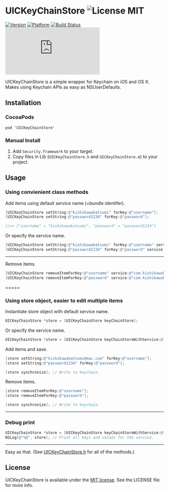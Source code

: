 # UICKeyChainStore ![License MIT](https://go-shields.herokuapp.com/license-MIT-yellow.png) 

[![Version](https://cocoapod-badges.herokuapp.com/v/UICKeyChainStore/badge.png)](https://cocoapod-badges.herokuapp.com/v/UICKeyChainStore/badge.png)
[![Platform](https://cocoapod-badges.herokuapp.com/p/UICKeyChainStore/badge.png)](https://cocoapod-badges.herokuapp.com/p/UICKeyChainStore/badge.png)
[![Build Status](https://travis-ci.org/kishikawakatsumi/UICKeyChainStore.png?branch=master)](https://travis-ci.org/kishikawakatsumi/UICKeyChainStore)
[![Analytics](https://ga-beacon.appspot.com/UA-4291014-9/UICKeyChainStore/README.md)](https://github.com/igrigorik/ga-beacon)

UICKeyChainStore is a simple wrapper for Keychain on iOS and OS X. Makes using Keychain APIs as easy as NSUserDefaults.


## Installation
### CocoaPods
`pod 'UICKeyChainStore'`

### Manual Install
1. Add `Security.framework` to your target.
2. Copy files in Lib (`UICKeyChainStore.h` and `UICKeyChainStore.m`) to your project.

## Usage

### Using convienient class methods

Add items using default service name (=bundle identifer).

```objective-c
[UICKeyChainStore setString:@"kishikawakatsumi" forKey:@"username"];
[UICKeyChainStore setString:@"password1234" forKey:@"password"];

//=> ["username" = "kishikawakatsumi", "password" = "password1234"]
```

Or specify the service name.

```objective-c
[UICKeyChainStore setString:@"kishikawakatsumi" forKey:@"username" service:@"com.kishikawakatsumi"];
[UICKeyChainStore setString:@"password1234" forKey:@"password" service:@"com.kishikawakatsumi"];
```

---
Remove items.

```objective-c
[UICKeyChainStore removeItemForKey:@"username" service:@"com.kishikawakatsumi"];
[UICKeyChainStore removeItemForKey:@"password" service:@"com.kishikawakatsumi"];
```

=====
### Using store object, easier to edit multiple items

Instantiate store object with default service name.

```objective-c
UICKeyChainStore *store = [UICKeyChainStore keyChainStore];
```

Or specify the service name.

```objective-c
UICKeyChainStore *store = [UICKeyChainStore keyChainStoreWithService:@"com.kishikawakatsumi"];
```

Add items and save.

```objective-c
[store setString:@"kishikawakatsumi@mac.com" forKey:@"username"];
[store setString:@"password1234" forKey:@"password"];

[store synchronize]; // Write to keychain.
```

Remove items.

```objective-c
[store removeItemForKey:@"username"];
[store removeItemForKey:@"password"];

[store synchronize]; // Write to keychain.
```

---
### Debug print

```objective-c
UICKeyChainStore *store = [UICKeyChainStore keyChainStoreWithService:@"com.kishikawakatsumi"];
NSLog(@"%@", store); // Print all keys and values for the service.
```

---
Easy as that. (See [UICKeyChainStore.h](https://github.com/kishikawakatsumi/UICKeyChainStore/blob/master/Lib/UICKeyChainStore.h) for all of the methods.)


## License

[Apache]: http://www.apache.org/licenses/LICENSE-2.0
[MIT]: http://www.opensource.org/licenses/mit-license.php
[GPL]: http://www.gnu.org/licenses/gpl.html
[BSD]: http://opensource.org/licenses/bsd-license.php

UICKeyChainStore is available under the [MIT license][MIT]. See the LICENSE file for more info.
